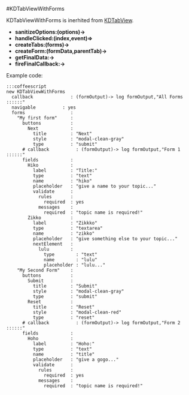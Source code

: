#KDTabViewWithForms

KDTabViewWithForms is inerhited from [KDTabView](/framework/tab/KDTabView). 

* **sanitizeOptions:(options)->**
* **handleClicked:(index,event)=>**
* **createTabs:(forms)->**
* **createForm:(formData,parentTab)->**
* **getFinalData:->**
* **fireFinalCallback:->**

Example code:

    :::coffeescript
    new KDTabViewWithForms
      callback              : (formOutput)-> log formOutput,"All Forms ::::::"
      navigable          : yes
      forms                 :
        "My first form"     :
          buttons           :
            Next            :
              title         : "Next"
              style         : "modal-clean-gray"
              type          : "submit"
          # callback          : (formOutput)-> log formOutput,"Form 1 ::::::"
          fields            :
            Hiko            :
              label         : "Title:"
              type          : "text"
              name          : "hiko"
              placeholder   : "give a name to your topic..."
              validate      :
                rules       :
                  required  : yes
                messages    :
                  required  : "topic name is required!"
            Zikko           :
              label         : "Zikkko"
              type          : "textarea"
              name          : "zikko"
              placeholder   : "give something else to your topic..."
              nextElement   :
                lulu        :
                  type        : "text"
                  name        : "lulu"
                  placeholder : "lulu..."
        "My Second Form"    :
          buttons           :
            Submit          :
              title         : "Submit"
              style         : "modal-clean-gray"
              type          : "submit"
            Reset           :
              title         : "Reset"
              style         : "modal-clean-red"
              type          : "reset"
          # callback          : (formOutput)-> log formOutput,"Form 2 ::::::"
          fields            :
            Hoho            :
              label         : "Hoho:"
              type          : "text"
              name          : "title"
              placeholder   : "give a gogo..."
              validate      :
                rules       :
                  required  : yes
                messages    :
                  required  : "topic name is required!"
